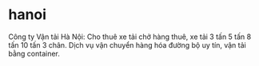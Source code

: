 hanoi
=====

Công ty Vận tải Hà Nội: Cho thuê xe tải chở hàng thuê, xe tải 3 tấn 5 tấn 8 tấn 10 tấn 3 chân. Dịch vụ vận chuyển hàng hóa đường bộ uy tín, vận tải bằng container.